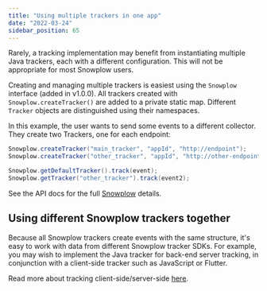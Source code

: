```yaml
---
title: "Using multiple trackers in one app"
date: "2022-03-24"
sidebar_position: 65
---
```


Rarely, a tracking implementation may benefit from instantiating multiple Java trackers, each with a different configuration. This will not be appropriate for most Snowplow users.

Creating and managing multiple trackers is easiest using the `Snowplow` interface (added in v1.0.0). All trackers created with `Snowplow.createTracker()` are added to a private static map. Different `Tracker` objects are distinguished using their namespaces.

In this example, the user wants to send some events to a different collector. They create two Trackers, one for each endpoint:

```java
Snowplow.createTracker("main_tracker", "appId", "http://endpoint");
Snowplow.createTracker("other_tracker", "appId", "http://other-endpoint");

Snowplow.getDefaultTracker().track(event);
Snowplow.getTracker("other_tracker").track(event2);
```

See the API docs for the full [Snowplow](https://snowplow.github.io/snowplow-java-tracker/index.html?com/snowplowanalytics/snowplow/tracker/Snowplow.html) details.

## Using different Snowplow trackers together

Because all Snowplow trackers create events with the same structure, it's easy to work with data from different Snowplow tracker SDKs. For example, you may wish to implement the Java tracker for back-end server tracking, in conjunction with a client-side tracker such as JavaScript or Flutter.

Read more about tracking client-side/server-side [here](docs/sources/trackers/java-tracker/tracking-specific-client-side-properties/index.md).

